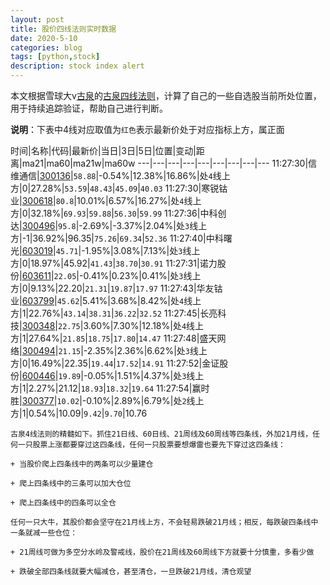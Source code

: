 ```yaml
---
layout: post
title: 股价四线法则实时数据
date: 2020-5-10
categories: blog
tags: [python,stock]
description: stock index alert
---
```



本文根据雪球大v[古泉](https://xueqiu.com/u/7148646888)的[古泉四线法则](https://xueqiu.com/7148646888/130498192)，计算了自己的一些自选股当前所处位置，用于持续追踪验证，帮助自己进行判断。

**说明**：下表中4线对应取值为`红色`表示最新价处于对应指标上方，属正面

时间|名称|代码|最新价|当日|3日|5日|位置|变动|距离|ma21|ma60|ma21w|ma60w
---|---|---|---|---|---|---|---|---
11:27:30|信维通信|[300136](https://xueqiu.com/S/SZ300136)|`58.88`|-0.54%|12.38%|16.86%|处`4`线上方|0|27.28%|`53.59`|`48.43`|`45.09`|`40.03`
11:27:30|寒锐钴业|[300618](https://xueqiu.com/S/SZ300618)|`80.8`|10.01%|6.57%|16.27%|处`4`线上方|0|32.18%|`69.93`|`59.88`|`56.30`|`59.99`
11:27:36|中科创达|[300496](https://xueqiu.com/S/SZ300496)|`95.8`|-2.69%|-3.37%|2.04%|处`3`线上方|-1|36.92%|96.35|`75.26`|`69.34`|`52.36`
11:27:40|中科曙光|[603019](https://xueqiu.com/S/SH603019)|`45.71`|-1.95%|3.08%|7.13%|处`3`线上方|0|18.97%|45.92|`41.43`|`38.70`|`30.91`
11:27:31|诺力股份|[603611](https://xueqiu.com/S/SH603611)|`22.05`|-0.41%|0.23%|0.41%|处`3`线上方|0|9.13%|22.20|`21.31`|`19.87`|`17.97`
11:27:43|华友钴业|[603799](https://xueqiu.com/S/SH603799)|`45.62`|5.41%|3.68%|8.42%|处`4`线上方|1|22.76%|`43.14`|`38.31`|`36.22`|`32.52`
11:27:45|长亮科技|[300348](https://xueqiu.com/S/SZ300348)|`22.75`|3.60%|7.30%|12.18%|处`4`线上方|1|27.64%|`21.85`|`18.75`|`17.80`|`14.47`
11:27:48|盛天网络|[300494](https://xueqiu.com/S/SZ300494)|`21.15`|-2.35%|2.36%|6.62%|处`3`线上方|0|16.49%|22.35|`19.44`|`17.52`|`14.91`
11:27:52|金证股份|[600446](https://xueqiu.com/S/SH600446)|`19.89`|-0.05%|1.51%|4.37%|处`3`线上方|1|2.27%|21.12|`18.93`|`18.32`|`19.64`
11:27:54|赢时胜|[300377](https://xueqiu.com/S/SZ300377)|`10.02`|-0.10%|2.89%|6.79%|处`2`线上方|1|0.54%|10.09|`9.42`|`9.70`|10.76

```
古泉4线法则的精髓如下。抓住21日线、60日线、21周线及60周线等四条线，外加21月线，任何一只股票上涨都要穿过这四条线，任何一只股票要想爆雷也要先下穿过这四条线：

+ 当股价爬上四条线中的两条可以少量建仓

+ 爬上四条线中的三条可以加大仓位

+ 爬上四条线中的四条可以全仓

任何一只大牛，其股价都会坚守在21月线上方，不会轻易跌破21月线；相反，每跌破四条线中一条就减一些仓位：

+ 21周线可做为多空分水岭及警戒线，股价在21周线及60周线下方就要十分慎重，多看少做

+ 跌破全部四条线就要大幅减仓，甚至清仓，一旦跌破21月线，清仓观望
```